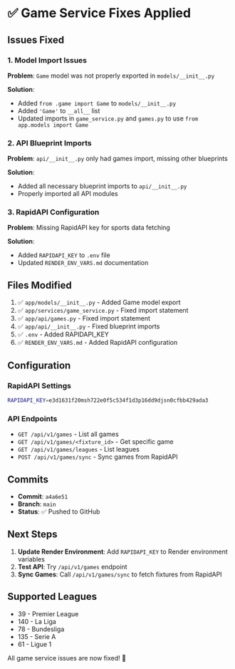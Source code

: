 # ✅ Game Service Fixes Applied

## Issues Fixed

### 1. Model Import Issues
**Problem**: `Game` model was not properly exported in `models/__init__.py`

**Solution**: 
- Added `from .game import Game` to `models/__init__.py`
- Added `'Game'` to `__all__` list
- Updated imports in `game_service.py` and `games.py` to use `from app.models import Game`

### 2. API Blueprint Imports
**Problem**: `api/__init__.py` only had games import, missing other blueprints

**Solution**: 
- Added all necessary blueprint imports to `api/__init__.py`
- Properly imported all API modules

### 3. RapidAPI Configuration
**Problem**: Missing RapidAPI key for sports data fetching

**Solution**:
- Added `RAPIDAPI_KEY` to `.env` file
- Updated `RENDER_ENV_VARS.md` documentation

## Files Modified

1. ✅ `app/models/__init__.py` - Added Game model export
2. ✅ `app/services/game_service.py` - Fixed import statement
3. ✅ `app/api/games.py` - Fixed import statement
4. ✅ `app/api/__init__.py` - Fixed blueprint imports
5. ✅ `.env` - Added RAPIDAPI_KEY
6. ✅ `RENDER_ENV_VARS.md` - Added RapidAPI configuration

## Configuration

### RapidAPI Settings
```bash
RAPIDAPI_KEY=e3d1631f20msh722e0f5c534f1d3p16dd9djsn0cfbb429ada3
```

### API Endpoints
- `GET /api/v1/games` - List all games
- `GET /api/v1/games/<fixture_id>` - Get specific game
- `GET /api/v1/games/leagues` - List leagues
- `POST /api/v1/games/sync` - Sync games from RapidAPI

## Commits

- **Commit**: `a4a6e51`
- **Branch**: `main`
- **Status**: ✅ Pushed to GitHub

## Next Steps

1. **Update Render Environment**: Add `RAPIDAPI_KEY` to Render environment variables
2. **Test API**: Try `/api/v1/games` endpoint
3. **Sync Games**: Call `/api/v1/games/sync` to fetch fixtures from RapidAPI

## Supported Leagues

- 39 - Premier League
- 140 - La Liga
- 78 - Bundesliga
- 135 - Serie A
- 61 - Ligue 1

All game service issues are now fixed! 🎉
